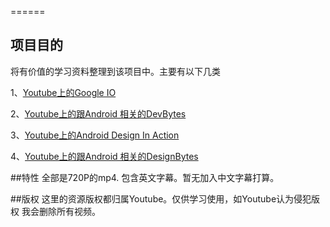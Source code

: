 
======
## 项目目的
将有价值的学习资料整理到该项目中。主要有以下几类

1、[Youtube上的Google IO](https://github.com/KevinChen9117/ikevin/blob/master/Google_IO.md)

2、[Youtube上的跟Android 相关的DevBytes](https://github.com/KevinChen9117/ikevin/blob/master/DevBytes.md)

3、[Youtube上的Android Design In Action](https://github.com/KevinChen9117/ikevin/blob/master/AndroidDesignInAction.md)

4、[Youtube上的跟Android 相关的DesignBytes](https://github.com/KevinChen9117/ikevin/blob/master/DesignBytes.md)

##特性
全部是720P的mp4.
包含英文字幕。暂无加入中文字幕打算。

##版权
这里的资源版权都归属Youtube。仅供学习使用，如Youtube认为侵犯版权
我会删除所有视频。